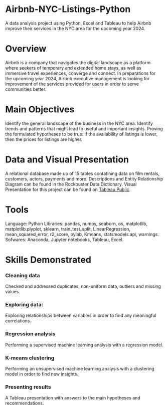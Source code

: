 # Airbnb-NYC-Listings-Python
A data analysis project using Python, Excel and Tableau to help Airbnb improve their services in the NYC area for the upcoming year 2024.
# Overview
Airbnb is a company that navigates the digital landscape as a platform where seekers of temporary and extended home stays, as well as immersive travel experiences, converge and connect. In preparations for the upcoming year 2024, Airbnb executive management is looking for improvement of the services provided for users in order to serve communities better.
# Main Objectives
Identify the general landscape of the business in the NYC area.
Identify trends and patterns that might lead to useful and important insights.
Proving the formulated hypotheses to be true: if the availability of listings is lower, then the prices for listings are higher.
# Data and Visual Presentation
A relational database made up of 15 tables contatining data on film rentals, customers, actors, payments and more. Descriptions and Entity Relationship Diagram can be found in the Rockbuster Data Dictionary. Visual Presentation for this project can be found on [Tableau Public](https://public.tableau.com/app/profile/alejandro.guillen1040/viz/RockbusterStealthPresentation_16863031272530/Story1).
# Tools
Language: Python
Libraries: pandas, numpy, seaborn, os, matplotlib, matplotlib.plyplot, sklearn, train_test_split, LinearRegression, mean_squared_error, r2_score, pylab, Kmeans, statsmodels.api, warnings.
Sofwares: Anaconda, Jupyter notebooks, Tableau, Excel.
# Skills Demonstrated
### Cleaning data
Checked and addressed duplicates, non-uniform data, outliers and missing values.
### Exploring data: 
Exploring relationships between variables in order to find any meaningful correlations.
### Regression analysis
Performing a supervised machine learning analysis with a regression model.
### K-means clustering
Performing an unsupervised machine learning analysis with a clustering model in order to find new insights.
### Presenting results
A Tableau presentation with answers to the main hypotheses and recommendations.
